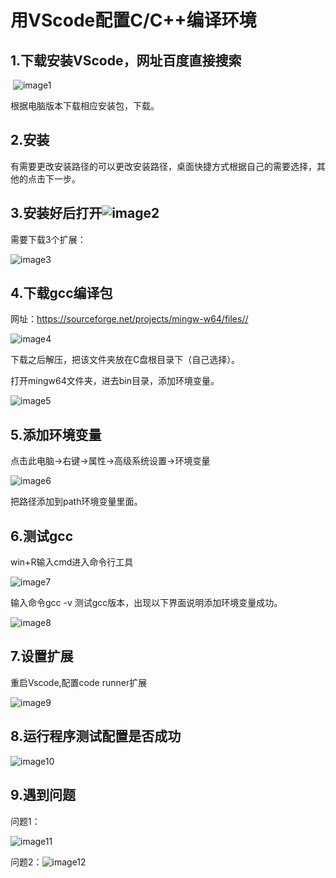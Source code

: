 # 用VScode配置C/C++编译环境

## 1.下载安装VScode，网址百度直接搜索

​	![image1](https://github.com/liangleilei123/Essential_cpp/blob/e26ab2c8a3e789fcf6fd837e9edfc2c43e7611d2/Chapter_1_Basic_Cpp_Programming/image/image-20220406203838898.png)

根据电脑版本下载相应安装包，下载。

## 2.安装

有需要更改安装路径的可以更改安装路径，桌面快捷方式根据自己的需要选择，其他的点击下一步。



## 3.安装好后打开![image2](https://github.com/liangleilei123/Essential_cpp/blob/main/Chapter_1_Basic_Cpp_Programming/image/image-20220406204346205.png)

需要下载3个扩展：

![image3](https://github.com/liangleilei123/Essential_cpp/blob/main/Chapter_1_Basic_Cpp_Programming/image/image-20220406204909554.png)

## 4.下载gcc编译包

网址：https://sourceforge.net/projects/mingw-w64/files//

![image4](https://github.com/liangleilei123/Essential_cpp/blob/main/Chapter_1_Basic_Cpp_Programming/image/image-20220406205206347.png)

下载之后解压，把该文件夹放在C盘根目录下（自己选择）。

打开mingw64文件夹，进去bin目录，添加环境变量。

![image5](https://github.com/liangleilei123/Essential_cpp/blob/main/Chapter_1_Basic_Cpp_Programming/image/image-20220406205518613.png)

## 5.添加环境变量

点击此电脑->右键->属性->高级系统设置->环境变量

![image6](https://github.com/liangleilei123/Essential_cpp/blob/main/Chapter_1_Basic_Cpp_Programming/image/image-20220406210018715.png)

把路径添加到path环境变量里面。

## 6.测试gcc

win+R输入cmd进入命令行工具

![image7](https://github.com/liangleilei123/Essential_cpp/blob/main/Chapter_1_Basic_Cpp_Programming/image/image-20220406210131916.png)

输入命令gcc -v 测试gcc版本，出现以下界面说明添加环境变量成功。

![image8](https://github.com/liangleilei123/Essential_cpp/blob/main/Chapter_1_Basic_Cpp_Programming/image/image-20220406210415052.png)

## 7.设置扩展

重启Vscode,配置code runner扩展

![image9](https://github.com/liangleilei123/Essential_cpp/blob/main/Chapter_1_Basic_Cpp_Programming/image/image-20220406210708678.png)

## 8.运行程序测试配置是否成功

![image10](https://github.com/liangleilei123/Essential_cpp/blob/main/Chapter_1_Basic_Cpp_Programming/image/image-20220406211246704.png)

## 9.遇到问题

问题1：

![image11](https://github.com/liangleilei123/Essential_cpp/blob/main/Chapter_1_Basic_Cpp_Programming/image/image-20220406211440838.png)

问题2：![image12](https://github.com/liangleilei123/Essential_cpp/blob/main/Chapter_1_Basic_Cpp_Programming/image/image-20220406211519287.png)
